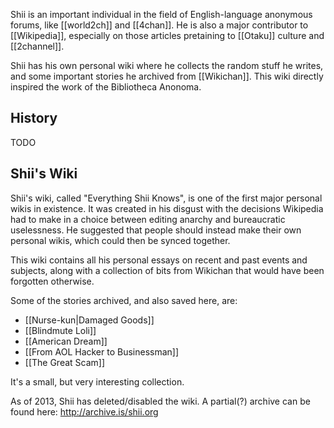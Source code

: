 Shii is an important individual in the field of English-language anonymous forums, like [[world2ch]] and [[4chan]]. He is also a major contributor to [[Wikipedia]], especially on those articles pretaining to [[Otaku]] culture and [[2channel]].

Shii has his own personal wiki where he collects the random stuff he writes, and some important stories he archived from [[Wikichan]]. This wiki directly inspired the work of the Bibliotheca Anonoma.

## History

TODO

## Shii's Wiki

Shii's wiki, called "Everything Shii Knows", is one of the first major personal wikis in existence. It was created in his disgust with the decisions Wikipedia had to make in a choice between editing anarchy and bureaucratic uselessness. He suggested that people should instead make their own personal wikis, which could then be synced together.

This wiki contains all his personal essays on recent and past events and subjects, along with a collection of bits from Wikichan that would have been forgotten otherwise.

Some of the stories archived, and also saved here, are:

* [[Nurse-kun|Damaged Goods]]
* [[Blindmute Loli]]
* [[American Dream]]
* [[From AOL Hacker to Businessman]]
* [[The Great Scam]]

It's a small, but very interesting collection.

As of 2013, Shii has deleted/disabled the wiki. A partial(?) archive can be found here: <http://archive.is/shii.org>
